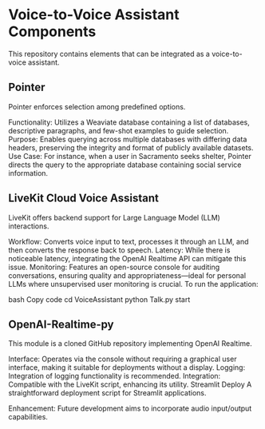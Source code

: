 # Voice-to-Voice Assistant Components
This repository contains elements that can be integrated as a voice-to-voice assistant.

## Pointer
Pointer enforces selection among predefined options.

Functionality: Utilizes a Weaviate database containing a list of databases, descriptive paragraphs, and few-shot examples to guide selection.
Purpose: Enables querying across multiple databases with differing data headers, preserving the integrity and format of publicly available datasets.
Use Case: For instance, when a user in Sacramento seeks shelter, Pointer directs the query to the appropriate database containing social service information.

## LiveKit Cloud Voice Assistant
LiveKit offers backend support for Large Language Model (LLM) interactions.

Workflow: Converts voice input to text, processes it through an LLM, and then converts the response back to speech.
Latency: While there is noticeable latency, integrating the OpenAI Realtime API can mitigate this issue.
Monitoring: Features an open-source console for auditing conversations, ensuring quality and appropriateness—ideal for personal LLMs where unsupervised user monitoring is crucial.
To run the application:

bash
Copy code
cd VoiceAssistant
python Talk.py start


## OpenAI-Realtime-py
This module is a cloned GitHub repository implementing OpenAI Realtime.

Interface: Operates via the console without requiring a graphical user interface, making it suitable for deployments without a display.
Logging: Integration of logging functionality is recommended.
Integration: Compatible with the LiveKit script, enhancing its utility.
Streamlit Deploy
A straightforward deployment script for Streamlit applications.

Enhancement: Future development aims to incorporate audio input/output capabilities.

